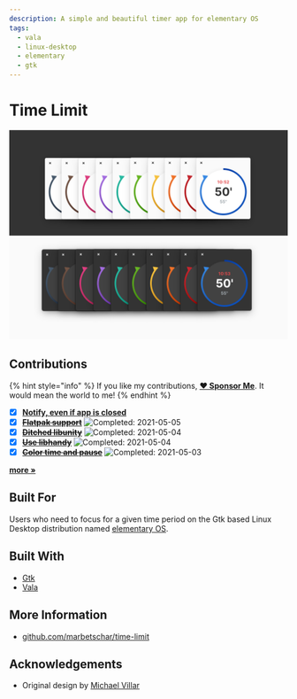 ```yaml
---
description: A simple and beautiful timer app for elementary OS
tags:
  - vala
  - linux-desktop
  - elementary
  - gtk
---
```


# Time Limit

![Time Limit supports dark mode on elementary OS 6](../.gitbook/assets/com.github.marbetschar.time-limit.png)

## Contributions

{% hint style="info" %}
If you like my contributions, [**❤️ Sponsor Me**](https://github.com/sponsors/marbetschar). It would mean the world to me!
{% endhint %}

* [x] [**Notify, even if app is closed**](https://github.com/marbetschar/time-limit/pull/51)
* [x] [~~**Flatpak support**~~](https://github.com/marbetschar/time-limit/pull/46) ![Completed: 2021-05-05](https://img.shields.io/badge/completed-2021--05--05-lightgrey?style=social)
* [x] [~~**Ditched libunity**~~](https://github.com/marbetschar/time-limit/pull/49) ![Completed: 2021-05-04](https://img.shields.io/badge/completed-2021--05--04-lightgrey?style=social)
* [x] [~~**Use libhandy**~~](https://github.com/marbetschar/time-limit/pull/48) ![Completed: 2021-05-04](https://img.shields.io/badge/completed-2021--05--04-lightgrey?style=social)
* [x] [~~**Color time and pause**~~](https://github.com/marbetschar/time-limit/pull/47) ![Completed: 2021-05-03](https://img.shields.io/badge/completed-2021--05--03-lightgrey?style=social)

[**more »**](../contributions.md#time-limit)

## Built For

Users who need to focus for a given time period on the Gtk based Linux Desktop distribution named [elementary OS](https://elementary.io/).

## Built With

* [Gtk](https://www.gtk.org/)
* [Vala](https://wiki.gnome.org/Projects/Vala/Tutorial)

## More Information

* [github.com/marbetschar/time-limit](https://github.com/marbetschar/time-limit)

## Acknowledgements

* Original design by [Michael Villar](https://github.com/michaelvillar/timer-app)


